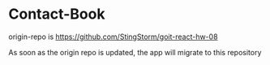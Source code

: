 # Contact-Book

origin-repo is https://github.com/StingStorm/goit-react-hw-08

As soon as the origin repo is updated, the app will migrate to this repository
